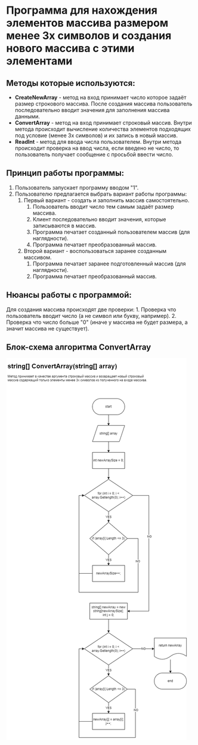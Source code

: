 # Программа для нахождения элементов массива размером менее 3х символов и создания нового массива с этими элементами

## Методы которые используются:

- **CreateNewArray** - метод на вход принимает число которое задаёт размер строкового массива. После создания массива пользователь последовательно вводит значения для заполнения массива данными.
- **ConvertArray** - метод на вход принимает строковый массив. Внутри метода происходит вычисление количества элементов подходящих под условие (менее 3х символов) и их запись в новый массив.
- **ReadInt** - метод для ввода числа пользователем. Внутри метода происходит проверка на ввод числа, если введено не число, то пользователь получает сообщение с просьбой ввести число.

## Принцип работы программы:

1. Пользователь запускает программу вводом "1".
1. Пользователю предлагается выбрать вариант работы программы:
    1. Первый вариант - создать и заполнить массив самостоятельно.
        1. Пользователь вводит число тем самым задаёт размер массива.
	    1. Клиент последовательно вводит значения, которые записываются в массив.
	    1. Программа печатает созданный пользователем массив (для наглядности).
	    1. Программа печатает преобразованный массив.
	1. Второй вариант - воспользоваться заранее созданным массивом.
		1. Программа печатает заранее подготовленный массив (для наглядности).
		1. Программа печатает преобразованный массив.

## Нюансы работы с программой:

Для создания массива происходят две проверки:
	1. Проверка что пользователь вводит число (а не символ или букву, например).
	2. Проверка что число больше "0" (иначе у массива не будет размера, а значит массива не существует).

## Блок-схема алгоритма ConvertArray
![block-scheme](/images/Final%20Work.png)